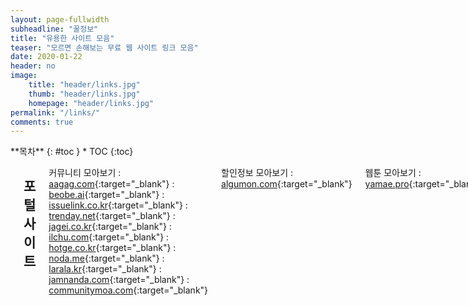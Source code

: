 ```yaml
---
layout: page-fullwidth
subheadline: "꿀정보"
title: "유용한 사이트 모음"
teaser: "모르면 손해보는 무료 웹 사이트 링크 모음"
date: 2020-01-22
header: no
image:
    title: "header/links.jpg"
    thumb: "header/links.jpg"
    homepage: "header/links.jpg"
permalink: "/links/"
comments: true
---
```

<div class="row">
<div class="medium-4 medium-push-8 columns" markdown="1">
<div class="panel radius" markdown="1">
**목차**
{: #toc }
*  TOC
{:toc}
</div>
</div><!-- /.medium-4.columns -->



<div class="medium-8 medium-pull-4 columns" markdown="1">

---
## 포털 사이트

커뮤니티 모아보기
: [aagag.com](https://aagag.com/mirror/){:target="_blank"}
: [beobe.ai](https://beobe.ai/){:target="_blank"}
: [issuelink.co.kr](https://www.issuelink.co.kr/community/listview){:target="_blank"}
: [trenday.net](http://trenday.net/main/all){:target="_blank"}
: [jagei.co.kr](http://www.jagei.co.kr/){:target="_blank"}
: [ilchu.com](http://www.ilchu.com/){:target="_blank"}
: [hotge.co.kr](http://m.hotge.co.kr/){:target="_blank"}
: [noda.me](http://noda.me/){:target="_blank"}
: [larala.kr](http://larala.kr/){:target="_blank"}
: [jamnanda.com](https://www.jamnanda.com/commbest){:target="_blank"}
: [communitymoa.com](http://www.communitymoa.com/moa/community){:target="_blank"}

할인정보 모아보기
: [algumon.com](https://algumon.com/){:target="_blank"}

웹툰 모아보기
: [yamae.pro](https://www.yamae.pro/){:target="_blank"}

소셜 북마크 서비스
: [mar.gar.in](http://mar.gar.in/){:target="_blank"}

시작 페이지 서비스
: [trand.co.kr](http://www.trand.co.kr/){:target="_blank"}

뉴스 모아보기
: [newspaper.co.kr](http://www.newspaper.co.kr){:target="_blank"}







---
## 정보 사이트

할인 정보
: [ppomppu.co.kr/zboard/zboard.php?id=ppomppu](http://www.ppomppu.co.kr/zboard/zboard.php?id=ppomppu){:target="_blank"}
: [clien.net/service/board/jirum](https://www.clien.net/service/board/jirum){:target="_blank"}
: [bbs.ruliweb.com/market/board/1020](http://bbs.ruliweb.com/market/board/1020){:target="_blank"}
: [slrclub.com/bbs/zboard.php?id=marketinfo](http://www.slrclub.com/bbs/zboard.php?id=marketinfo){:target="_blank"}
: [coolenjoy.kr/bbs/jirum](http://coolenjoy.kr/bbs/jirum){:target="_blank"}
: [quasarzone.co.kr/bbs/board.php?bo_table=qb_saleinfo](https://quasarzone.co.kr/bbs/board.php?bo_table=qb_saleinfo){:target="_blank"}
: [threppa.com/bbs/board.php?bo_table=0209](https://threppa.com/bbs/board.php?bo_table=0209){:target="_blank"}
: [city.kr/ln](http://www.city.kr/ln){:target="_blank"}
: [dealbada.com/bbs/board.php?bo_table=deal_domestic](http://www.dealbada.com/bbs/board.php?bo_table=deal_domestic){:target="_blank"}
: [eomisae.co.kr/fs](http://eomisae.co.kr/fs){:target="_blank"}
: [fmkorea.com/hotdeal](https://www.fmkorea.com/hotdeal){:target="_blank"}
: [ajpeople.com/bbs/board.php?bo_table=hotdeal](http://www.ajpeople.com/bbs/board.php?bo_table=hotdeal){:target="_blank"}

아파트 실거래 비교
: [hogangnono.com](https://hogangnono.com/){:target="_blank"}
: [dot1.kr](http://www.dot1.kr/){:target="_blank"}

노하우 위키
: [wikihow.com](https://ko.wikihow.com/){:target="_blank"}

스팸 전화번호 조회
: [missed-call.com](http://www.missed-call.com/){:target="_blank"}

사기피해사례 검색
: [thecheat.co.kr](https://thecheat.co.kr/){:target="_blank"}

짧은 주소의 원래주소 조회
: [wepplication.github.io/tools/longUrl](https://wepplication.github.io/tools/longUrl/){:target="_blank"}

웹호스팅 가격비교
: [sansting.com](http://www.sansting.com/home){:target="_blank"}

보험 비교
: [e-insmarket.or.kr](http://www.e-insmarket.or.kr){:target="_blank"}

Java 커뮤니티
: [okky.kr](http://okky.kr){:target="_blank"}

안드로이드 커뮤니티
: [androidpub.com](http://www.androidpub.com){:target="_blank"}

.Net 커뮤니티
: [devpia.com](http://www.devpia.com){:target="_blank"}

PHP 커뮤니티
: [phpschool.com](http://phpschool.com){:target="_blank"}

불법 주차 단속 알림 시스템
: [parkingsms.wizshot.com](http://parkingsms.wizshot.com/){:target="_blank"}

자동차 리콜 알림
: [car.go.kr](http://www.car.go.kr/){:target="_blank"}

뭔지 모르는 알약 정보 찾기
: [pharm.or.kr](http://www.pharm.or.kr/search/drugidfy/search.asp){:target="_blank"}




---
## 도구 사이트

#### 이미지 관련

온라인 포토샵
: [photopea.com](https://www.photopea.com/){:target="_blank"}
: [pixlr.com](https://www.pixlr.com/editor/){:target="_blank"}
: [sumopaint.com](https://www.sumopaint.com/paint/){:target="_blank"}
: [befunky.com](https://www.befunky.com/create/){:target="_blank"}

이미지용량 줄이기
: [jpegmini.com](https://www.jpegmini.com/){:target="_blank"}
: [compressnow.com](https://compressnow.com/){:target="_blank"}
: [jpeg-optimizer.com](http://jpeg-optimizer.com/){:target="_blank"}
: [compresspng.com](https://compresspng.com/){:target="_blank"}
: [tinypng.com](https://tinypng.com/){:target="_blank"}

이미지 자르기
: [postcron.com/image-splitter/](https://postcron.com/image-splitter/){:target="_blank"}
: [fengyuanchen.github.io/photo-editor/](https://fengyuanchen.github.io/photo-editor/){:target="_blank"}

이미지 합치기
: [bbom.org/tools/](http://bbom.org/tools/){:target="_blank"}

이미지 배경제거
: [burner.bonanza.com](https://burner.bonanza.com/){:target="_blank"}
: [clippingmagic.com](https://clippingmagic.com/){:target="_blank"}
: [remove.bg](https://www.remove.bg/){:target="_blank"}

그림 자동 채색
: [paintschainer.preferred.tech](http://paintschainer.preferred.tech){:target="_blank"}

이미지 해상도 업스케일링
: [waifu2x.udp.jp](http://waifu2x.udp.jp/index.ko.html){:target="_blank"}

사진에서 얼굴 검출해 모자이크
: [facepixelizer.com](https://www.facepixelizer.com/){:target="_blank"}

gif 생성 / gif에서 이미지 추출
: [wepplication.github.io/tools/aniGifGen](https://wepplication.github.io/tools/aniGifGen/){:target="_blank"}

gif 생성, 크기조정, 자르기, 글씨넣기, 쪼개기
: [ezgif.com](https://ezgif.com/){:target="_blank"}

웹페이지 이미지 한번에 저장
: [imagecyborg.com](https://imagecyborg.com/){:target="_blank"}

흑백 이미지 칼라로 변경
: [colorize.dev.kaisou.misosi.ru](https://colorize.dev.kaisou.misosi.ru/){:target="_blank"}

이미지에에서 칼라 팔레트 추출
: [cssdrive.com/imagepalette](http://www.cssdrive.com/imagepalette/){:target="_blank"}

이미지에서 텍스트 추출
: [i2ocr.com](http://www.i2ocr.com/){:target="_blank"}
: [ocr.retia.co.kr](https://ocr.retia.co.kr){:target="_blank"}
: [newocr.com](https://www.newocr.com/){:target="_blank"}

로고 생성
: [flamingtext.com](http://www.flamingtext.com/){:target="_blank"}




#### 개발 관련

아이콘 생성
: [convertico.com](https://convertico.com/){:target="_blank"}

파비콘 생성
: [favicon-generator.org](https://www.favicon-generator.org/){:target="_blank"}

반응형 웹사이트 테스트
: [troy.labs.daum.net](http://troy.labs.daum.net/){:target="_blank"}

HTML 문자참조표
: [wepplication.github.io/tools/htmlCodes](https://wepplication.github.io/tools/htmlCodes/){:target="_blank"}

아스키코드표
: [wepplication.github.io/tools/asciiCodes](https://wepplication.github.io/tools/asciiCodes/){:target="_blank"}

HTML 색상표
: [wepplication.github.io/tools/colorPicker](https://wepplication.github.io/tools/colorPicker/){:target="_blank"}

이미지 데이타 URL 생성
: [wepplication.github.io/tools/img2Url](https://wepplication.github.io/tools/img2Url/){:target="_blank"}

문서 틀린점 비교
: [wepplication.github.io/tools/compareDoc](https://wepplication.github.io/tools/compareDoc/){:target="_blank"}

HTML/JS/CSS/SQL 코드 보기 좋게 변경
: [wepplication.github.io/tools/beautifyCode](https://wepplication.github.io/tools/beautifyCode/){:target="_blank"}

HTML/JS/CSS 코드 압축
: [wepplication.github.io/tools/minifyCode](https://wepplication.github.io/tools/minifyCode/){:target="_blank"}

URL, HTML, Base32, Base64 인코더/디코더
: [wepplication.github.io/tools/encoder](https://wepplication.github.io/tools/encoder/){:target="_blank"}

해쉬 / 인코딩
: [emn178.github.io/online-tools](http://emn178.github.io/online-tools/index.html){:target="_blank"}

해쉬 / 암호화
: [wepplication.github.io/tools/crypt](https://wepplication.github.io/tools/crypt/){:target="_blank"}

UUID 생성
: [wepplication.github.io/tools/uuidGen](https://wepplication.github.io/tools/uuidGen/){:target="_blank"}

Javascript 키 인풋 테스트
: [wepplication.github.io/tools/keyCode/](https://wepplication.github.io/tools/keyCode/){:target="_blank"}
: [unixpapa.com/js/testkey.html](https://unixpapa.com/js/testkey.html){:target="_blank"}
: [javascript.info/keyboard-events](https://javascript.info/keyboard-events){:target="_blank"}

정규표현식 테스트
: [regexr.com](https://regexr.com/){:target="_blank"}

Java/APK 디컴파일러
: [javadecompilers.com](http://www.javadecompilers.com/){:target="_blank"}

사이트 중국 접속 테스트
: [comparitech.com/privacy-security-tools](https://www.comparitech.com/privacy-security-tools/blockedinchina/){:target="_blank"}

웹개발 도구 모음 (ip조회, 핑테스트, 인코딩, 해싱, 암호화 등등)
: [tool.heyo.me](http://tool.heyo.me/){:target="_blank"}

더미 이미지 생성
: [gifpng.com](http://www.gifpng.com/?language=ko){:target="_blank"}
: [placeholder.com](https://placeholder.com/){:target="_blank"}

언어별 API 모음
: [overapi.com](http://overapi.com/){:target="_blank"}

언어별 코드 실행
: [compileonline.com](http://www.compileonline.com/){:target="_blank"}

HTML5 지원현황
: [html5test.com](https://html5test.com/){:target="_blank"}

HTML 소스보기
: [wepplication.github.io/tools/htmlViewer/](https://wepplication.github.io/tools/htmlViewer/){:target="_blank"}

그림 그려서 HTML 코드 만들기
: [sketch2code.azurewebsites.net](https://sketch2code.azurewebsites.net){:target="_blank"}



#### 기타

특수문자 모음
: [wepplication.github.io/tools/charMap](https://wepplication.github.io/tools/charMap/){:target="_blank"}

외부/내부 IP조회
: [wepplication.github.io/tools/ipconfig](https://wepplication.github.io/tools/ipconfig/){:target="_blank"}

외부 IP 조회
: [ipipipip.net](https://www.ipipipip.net/){:target="_blank"}
: [findip.kr](http://www.findip.kr/){:target="_blank"}
: [mylocation.co.kr](http://mylocation.co.kr/){:target="_blank"}

인터넷 아카이브(웹 사이트 과거 모습 보기)
: [web.archive.org](https://web.archive.org/){:target="_blank"}
: [archive.is](https://archive.is/){:target="_blank"}

온라인 시계 (알람, 타이머, 스톱워치, 세계시간)
: [vclock.kr](https://vclock.kr/){:target="_blank"}

마인드 맵
: [mind42.com](https://mind42.com/){:target="_blank"}

일회용 이메일
: [guerrillamail.com](http://www.guerrillamail.com/ko){:target="_blank"}
: [expirebox.com](https://expirebox.com/){:target="_blank"}
: [incognitomail.com](http://www.incognitomail.com/){:target="_blank"}
: [maildrop.cc](https://maildrop.cc/){:target="_blank"}
: [yopmail.com](http://www.yopmail.com/){:target="_blank"}

한국어 맞춤법 검사기
: [speller.cs.pusan.ac.kr](http://speller.cs.pusan.ac.kr/){:target="_blank"}
: [alldic.daum.net/grammar_checker.do](http://alldic.daum.net/grammar_checker.do){:target="_blank"}

글자수 세기 / 맞춤법 검사기
: [saramin.co.kr/zf_user/tools/character-counter](http://www.saramin.co.kr/zf_user/tools/character-counter){:target="_blank"}

글자수 세기
: [wepplication.github.io/tools/charCounter](https://wepplication.github.io/tools/charCounter/){:target="_blank"}

한영타 변환기
: [wepplication.github.io/tools/eng2Kor](https://wepplication.github.io/tools/eng2Kor/){:target="_blank"}

웹 메모장
: [protectedtext.com](https://www.protectedtext.com/){:target="_blank"}
: [noteapp.com](https://noteapp.com/){:target="_blank"}

웹 그림판
: [mrdoob.com/projects/harmony](https://mrdoob.com/projects/harmony/){:target="_blank"}

게시판 HTML코드 생성
: [wepplication.github.io/tools/webEditor](https://wepplication.github.io/tools/webEditor/){:target="_blank"}

랜섬웨어 무료 복구
: [nomoreransom.org](https://www.nomoreransom.org/ko/index.html){:target="_blank"}

PDF 변환
: [allinpdf.com](https://allinpdf.com/intro){:target="_blank"}
: [smallpdf.com](https://smallpdf.com/kr){:target="_blank"}

파일 포맷 변환
: [convertfiles.com](http://www.convertfiles.com/){:target="_blank"}

EML 뷰어
: [wepplication.github.io/tools/emlViewer](https://wepplication.github.io/tools/emlViewer/){:target="_blank"}

PDF등으로 ebook 생성
: [toepub.com](https://toepub.com/ko/){:target="_blank"}

SMI->SRT 자막 변환 / 자막 싱크 조절
: [wepplication.github.io/tools/smi2Srt](https://wepplication.github.io/tools/smi2Srt/){:target="_blank"}

문자 음성으로 읽기
: [wepplication.github.io/tools/tts](https://wepplication.github.io/tools/tts/){:target="_blank"}

말하는거 문자로 받아 적기
: [wepplication.github.io/tools/stt](https://wepplication.github.io/tools/stt/){:target="_blank"}

파일 저장소
: [mediafire.com](https://www.mediafire.com/){:target="_blank"}
: [imgbox.com](https://imgbox.com/){:target="_blank"}
: [sendvid.com](https://sendvid.com/){:target="_blank"}

일회용 파일공유
: [justbeamit.com](https://www.justbeamit.com/){:target="_blank"}
: [dropjiffy.com](https://www.dropjiffy.com/){:target="_blank"}
: [sendtransfer.com](https://www.sendtransfer.com/){:target="_blank"}

패스워드 만들기
: [passwordchart.com](http://passwordchart.com/){:target="_blank"}

온라인 문서 번역
: [onlinedoctranslator.com](https://www.onlinedoctranslator.com/){:target="_blank"}

모니터 무결점 테스트
: [monitor.co.kr](http://www.monitor.co.kr/){:target="_blank"}

인터넷 속도측정
: [speedtest.net](https://www.speedtest.net/ko){:target="_blank"}
: [fast.com](https://fast.com/ko/){:target="_blank"}

로또번호 생성기
: [wepplication.github.io/tools/lottoNumGen](https://wepplication.github.io/tools/lottoNumGen/){:target="_blank"}
: [kor.pe.kr/util/4/lotto](http://kor.pe.kr/util/4/lotto/){:target="_blank"}
: [okojj.com/apps/lotto.php](http://www.okojj.com/apps/lotto.php){:target="_blank"}
: [lotto.gobest.co.kr/lott6-0.php](http://lotto.gobest.co.kr/lott6-0.php){:target="_blank"}

전광판 만들기
: [wigflip.com/signbot](http://wigflip.com/signbot/){:target="_blank"}

오디오 자르기
: [mp3cut.net](https://mp3cut.net/ko/){:target="_blank"}

오디오/비디오 포맷 변환기
: [media.io](https://www.media.io/kp/){:target="_blank"}

회로 설계, 시뮬레이션
: [circuitlab.com](https://www.circuitlab.com/editor/){:target="_blank"}

토렌트 magnet -> .torrent 변환
: [grep.kr/magnet](https://grep.kr/magnet/){:target="_blank"}
: [magnet2torrent.com](http://magnet2torrent.com/){:target="_blank"}

tv 보기
: [hdtv.im](http://hdtv.im/){:target="_blank"}

중국 번체자 > 간체자 변환
: [ltool.net](https://www.ltool.net/chinese_traditional_characters_to_simplified_converter_in_korean.php){:target="_blank"}

짧은 url 주소 만들기
: [bitly.com](https://bitly.com/){:target="_blank"}

매직아이 생성
: [wepplication.github.io/tools/magicEyeGen](https://wepplication.github.io/tools/magicEyeGen/){:target="_blank"}

서버 시간 확인
: [time.navyism.com](https://time.navyism.com/){:target="_blank"}
: [timecker.com](http://timecker.com){:target="_blank"}
: [poitime.com](http://poitime.com/){:target="_blank"}

바코드/QR코드 생성
: [wepplication.github.io/tools/barcodeGen](https://wepplication.github.io/tools/barcodeGen/){:target="_blank"}
: [free-barcode-generator.net](https://www.free-barcode-generator.net/){:target="_blank"}
: [terryburton.co.uk](https://www.terryburton.co.uk/barcodewriter/generator/){:target="_blank"}

QR코드 생성
: [qr.ioi.tw](https://qr.ioi.tw/ko/){:target="_blank"}

웹 바코드/QR코드 스캐너
: [wepplication.github.io/tools/barcodeScanner](https://wepplication.github.io/tools/barcodeScanner/){:target="_blank"}

웹 손전등
: [wepplication.github.io/tools/flashlight](https://wepplication.github.io/tools/flashlight/){:target="_blank"}

아스키아트 생성
: [wepplication.github.io/tools/asciiArtGen](https://wepplication.github.io/tools/asciiArtGen/){:target="_blank"}
: [patorjk.com/software/taag](http://patorjk.com/software/taag){:target="_blank"}

파일 MD5 체크섬 확인
: [wepplication.github.io/tools/fileChecksum](https://wepplication.github.io/tools/fileChecksum/){:target="_blank"}

자동화 서비스
: [ifttt.com](https://ifttt.com/){:target="_blank"}

우편번호/주소 조회
: [wepplication.github.io/tools/postcode](https://wepplication.github.io/tools/postcode/){:target="_blank"}

길찾기 서비스
: [map.naver.com/index.nhn?menu=route](https://map.naver.com/index.nhn?menu=route){:target="_blank"}
: [map.daum.net/?target=car](http://map.daum.net/?target=car){:target="_blank"}
: [google.co.kr/maps](https://www.google.co.kr/maps/dir///data=!3m1!4b1!4m2!4m1!3e3?hl=ko){:target="_blank"}

번역 서비스
: [translate.google.co.kr](https://translate.google.co.kr/?hl=ko){:target="_blank"}
: [papago.naver.com](https://papago.naver.com/){:target="_blank"}
: [translate.kakao.com](https://translate.kakao.com/){:target="_blank"}
: [bing.com/translator](https://www.bing.com/translator/){:target="_blank"}
: [better-translator.com](http://better-translator.com/){:target="_blank"}
: [acidsound.github.io/transplus](https://acidsound.github.io/transplus/){:target="_blank"}

구글 캘린더 음력 등록
: [googlelunar.cpueblo.com](http://googlelunar.cpueblo.com/){:target="_blank"}

이미지 검색
: [google.com/imghp](https://www.google.com/imghp?hl=ko&tab=wi){:target="_blank"}
: [tineye.com](https://www.tineye.com/){:target="_blank"}

한자 필기 검색
: [hanja.dict.naver.com](https://hanja.dict.naver.com/){:target="_blank"}

순서도(플로우 차트), 네트워크 구성도 다이어 그램 그리기
: [go.gliffy.com/go/html5/launch](https://go.gliffy.com/go/html5/launch){:target="_blank"}

주소변경 원클릭 서비스(은행, 카드, 보험)
: [ktmoving.com](http://www.ktmoving.com/){:target="_blank"}


---
## 심심풀이 사이트

무료 운세
: [shinhan.haezone.com](http://shinhan.haezone.com/inSaju.asp){:target="_blank"}

온라인 낙서
: [drawball.com](http://www.drawball.com/){:target="_blank"}

이름 풀이
: [yuksul.com/saju/free_name.html](http://www.yuksul.com/saju/free_name.html){:target="_blank"}

꿈 해몽
: [insidedream.net](http://insidedream.net/){:target="_blank"}

스무고개
: [kr.akinator.com](https://kr.akinator.com/){:target="_blank"}

아이큐 테스트
: [arealme.com/iq](https://www.arealme.com/iq/ko/){:target="_blank"}
: [memorado.org/iqtest](http://memorado.org/iqtest){:target="_blank"}
: [iqtest.kr](http://www.iqtest.kr/){:target="_blank"}
: [iqtest.so](http://iqtest.so/){:target="_blank"}

성격 유형 검사
: [16personalities.com](https://www.16personalities.com/ko){:target="_blank"}

퍼즐 / 미로 출력
: [krazydad.com](https://krazydad.com/){:target="_blank"}



---
## 학습 사이트

#### 자격증

기출문제
: [gunsys.com](http://www.gunsys.com/gunsystem_pilgi.htm){:target="_blank"}
: [comcbt.com](http://www.comcbt.com/){:target="_blank"}
: [munjebank.net](http://www.munjebank.net/){:target="_blank"}


#### 공모전/경진대회

국내 공모전
: [gongmo.incruit.com/](http://gongmo.incruit.com/){:target="_blank"}
: [detizen.net](http://www.detizen.net/contest/){:target="_blank"}
: [contest.jobkorea.co.kr](http://contest.jobkorea.co.kr/Contest/List){:target="_blank"}
: [thinkuniv.com](http://www.thinkuniv.com/sub/sub01.asp){:target="_blank"}


#### 교육

IT 교육/세미나
: [sharedit.co.kr](https://www.sharedit.co.kr/seminars){:target="_blank"}

무료 교육/강연
: [seminarmessenger.com](http://www.seminarmessenger.com/bbs/board.php?bo_table=01_06){:target="_blank"}
: [edwith.org](https://www.edwith.org/){:target="_blank"}

공개SW 행사안내
: [oss.kr](https://www.oss.kr/event){:target="_blank"}

국내 IT 컨퍼런스 일정
: [zetawiki.com](https://zetawiki.com/wiki/%EB%B6%84%EB%A5%98:IT_%EC%BB%A8%ED%8D%BC%EB%9F%B0%EC%8A%A4){:target="_blank"}

프로그래밍 문제풀이
: [codingdojang.com](http://codingdojang.com/){:target="_blank"}
: [acmicpc.net](https://www.acmicpc.net/){:target="_blank"}
: [programmers.co.kr](https://programmers.co.kr/){:target="_blank"}
: [algospot.com](https://algospot.com/judge/problem/list/){:target="_blank"}
: [jungol.co.kr](http://www.jungol.co.kr/){:target="_blank"}
: [judge.lavida.us](http://judge.lavida.us/){:target="_blank"}

소셜 강좌 사이트
: [opentutorials.org](https://opentutorials.org/){:target="_blank"}

대학 공개 강의
: [kocw.net](http://www.kocw.net/){:target="_blank"}

C언어 강좌
: [modoocode.com](https://modoocode.com/){:target="_blank"}

프로그래밍 강좌(생활코딩)
: [opentutorials.org/course/1](https://opentutorials.org/course/1){:target="_blank"}



---
## 취업 사이트

아르바이트
: [alba.co.kr](http://www.alba.co.kr/){:target="_blank"}
: [albamon.com](https://www.albamon.com/){:target="_blank"}

채용 정보
: [jobkorea.co.kr](https://www.jobkorea.co.kr/){:target="_blank"}
: [saramin.co.kr](https://www.saramin.co.kr){:target="_blank"}
: [work.go.kr](http://m.work.go.kr/){:target="_blank"}
: [incruit.com](https://www.incruit.com/){:target="_blank"}

공공기관 채용정보
: [job.alio.go.kr](https://job.alio.go.kr/){:target="_blank"}

기업 정보 (연봉, 후기 등)
: [jobplanet.co.kr](https://www.jobplanet.co.kr/){:target="_blank"}
: [kreditjob.com](https://kreditjob.com/){:target="_blank"}
: [dsum.co](https://www.dsum.co/){:target="_blank"}



---
## 게임 사이트

#### 싱글플레이

플래피 버드
: [ellisonleao.github.io/clumsy-bird](http://ellisonleao.github.io/clumsy-bird/){:target="_blank"}

2048
: [play2048.co](https://play2048.co/){:target="_blank"}

네모네모로직
: [nemonemologic.com](http://nemonemologic.com/){:target="_blank"}

Transport Tycoon Deluxe
: [epicport.com/en/ttd](http://epicport.com/en/ttd){:target="_blank"}

Caesar III
: [epicport.com/en/caesar3](http://epicport.com/en/caesar3){:target="_blank"}

Dune 2
: [epicport.com/en/dune2](http://epicport.com/en/dune2){:target="_blank"}

X-COM: UFO Defense
: [epicport.com/en/xcom](http://epicport.com/en/xcom){:target="_blank"}

DOS 게임 라이브러리
: [bit.ly/1yuo1Tm](https://archive.org/details/softwarelibrary_msdos_games/v2){:target="_blank"}

웹브라우저 게임 모음
: [bitplay.co](http://bitplay.co/){:target="_blank"}

HTML5 게임 모음
: [publishers.softgames.com](https://publishers.softgames.com/){:target="_blank"}

플래쉬 게임 모음
: [flashgames.tistory.com](https://flashgames.tistory.com/){:target="_blank"}

1024바이트 javascript 게임 개발 대회 게임들
: [js13kgames.com](https://js13kgames.com){:target="_blank"}





#### 멀티플레이

세포 키우기
: [agar.io](https://agar.io/){:target="_blank"}

지렁이 키우기
: [slither.io](http://slither.io/){:target="_blank"}

탱크 키우기
: [diep.io](http://diep.io/){:target="_blank"}

싱크홀 키우기
: [hole-io.com](https://hole-io.com/){:target="_blank"}

땅따먹기
: [paper-io.com](http://paper-io.com/){:target="_blank"}
: [splix.io](http://splix.io/){:target="_blank"}

보드게임 모음
: [boardgamearena.com](https://ko.boardgamearena.com/){:target="_blank"}
: [playok.com](https://www.playok.com/){:target="_blank"}

끝말잇기 온라인
: [kkutu.io](https://kkutu.io){:target="_blank"}

브루탈 매니아
: [crazygames.com/game/brutalmania-io](https://www.crazygames.com/game/brutalmania-io){:target="_blank"}

배틀로얄
: [miniroyale2.io](https://miniroyale2.io/){:target="_blank"}

헬리콥터 키우기
: [copter.io](http://copter.io/){:target="_blank"}

2D 배틀 그라운드
: [surviv.io](http://surviv.io){:target="_blank"}




---
## 자료 사이트

무료 이미지
: [pexels.com](https://www.pexels.com/){:target="_blank"}
: [unsplash.com](https://unsplash.com/){:target="_blank"}
: [pixabay.com](https://pixabay.com/ko/){:target="_blank"}

무료 영상
: [mazwai.com](https://mazwai.com){:target="_blank"}

유료화된 프로그램 마지막 프리웨어 찾는곳
: [321download.com](http://www.321download.com/LastFreeware/){:target="_blank"}

무료 글꼴
: [blog.naver.com/wosr1](https://blog.naver.com/PostList.nhn?blogId=wosr1&categoryNo=63){:target="_blank"}
: [리디바탕체](https://www.ridicorp.com/branding/fonts/ridibatang/){:target="_blank"}
: [배달의민족 무료글꼴](https://woowahan.com/#/fonts){:target="_blank"}
: [네이버 나눔손글씨](https://clova.ai/handwriting/){:target="_blank"}
: [네이버 나눔글꼴](http://hangeul.naver.com/2017/nanum){:target="_blank"}
: [빙그레 서체](http://www.bingfont.co.kr/bingfont.html){:target="_blank"}
: [쿠키런 글꼴](https://www.cookierunfont.com){:target="_blank"}
: [GS칼텍스 독립서체](https://gscaltexmediahub.com/campaign/the-energy-of-independence-fighters-2/){:target="_blank"}
: [디자인210 ON 서체](https://www.oning.co.kr/onlooking){:target="_blank"}
: [어비폰트](http://uhbeefont.com/){:target="_blank"}
: [카페24 무료폰트](https://echosting.cafe24.com/Campaign/?url=Cafe24freefonts){:target="_blank"}
: [여기어때 잘난체](https://www.goodchoice.kr/font){:target="_blank"}
: [야놀자 야체](http://yanolja.in/ko/yafont/){:target="_blank"}
: [중고나라 중나좋체](http://joonggonara.co/about.html){:target="_blank"}

무료 게임 소스코드
: [archive.org/details/gamesourcecode](https://archive.org/details/gamesourcecode){:target="_blank"}




---
## 돈버는 사이트

AI 기계학습 데이터 작업
: [crowdworks.kr](http://www.crowdworks.kr/){:target="_blank"}

설문조사
: [panel.co.kr](https://www.panel.co.kr/user/join/etcpath/?eb=I7KRqSK6rMM9BpIr%2FRgK1Q%3D%3D){:target="_blank"}
: [panelnow.co.kr](http://www.panelnow.co.kr/recommend/r/d388cfc3bdd8d98951de0e937a711961){:target="_blank"}
: [surveylink.co.kr](http://www.surveylink.co.kr){:target="_blank"}



---
</div><!-- /.medium-8.columns -->
</div><!-- /.row -->
